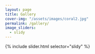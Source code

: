 ```yaml
---
layout: page
title: Gallery
cover-img: "/assets/images/coral2.jpg"
permalink: /gallery/
image_sliders:
  - slidy
---
```


  {% include slider.html selector="slidy" %}
